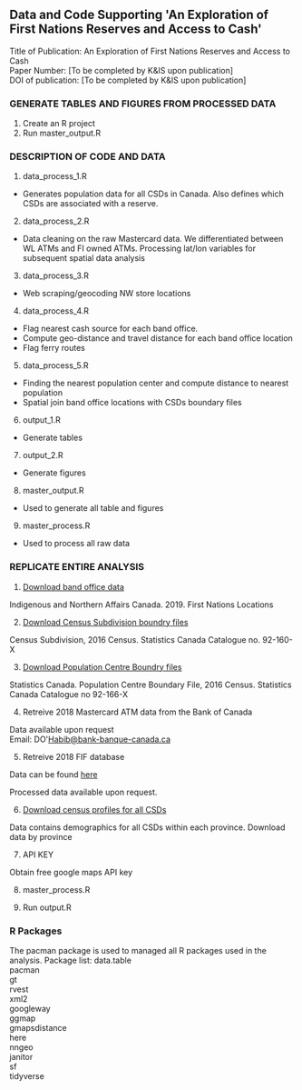 ## Data and Code Supporting 'An Exploration of First Nations Reserves and Access to Cash'

Title of Publication: An Exploration of First Nations Reserves and Access to Cash  
Paper Number: [To be completed by K&IS upon publication]  
DOI of publication: [To be completed by K&IS upon publication]

### GENERATE TABLES AND FIGURES FROM PROCESSED DATA

1. Create an R project
2. Run master_output.R

### DESCRIPTION OF CODE AND DATA
1. data_process_1.R  
 * Generates population data for all CSDs in Canada. Also defines which CSDs are associated with a reserve. 
2. data_process_2.R
 * Data cleaning on the raw Mastercard data. We differentiated between WL ATMs and FI owned ATMs. Processing lat/lon variables for subsequent spatial data analysis  
3. data_process_3.R
 * Web scraping/geocoding NW store locations
4. data_process_4.R
 * Flag nearest cash source for each band office. 
 * Compute geo-distance and travel distance for each band office location
 * Flag ferry routes 
5. data_process_5.R
 * Finding the nearest population center and compute distance to nearest population
 * Spatial join band office locations with CSDs boundary files
6. output_1.R
 * Generate tables
7. output_2.R
 * Generate figures
8. master_output.R
 * Used to generate all table and figures
9. master_process.R
 * Used to process all raw data
### REPLICATE ENTIRE ANALYSIS 

1. [Download band office data](https://open.canada.ca/data/en/dataset/b6567c5c-8339-4055-99fa-63f92114d9e4)

Indigenous and Northern Affairs Canada. 2019. First Nations Locations

2. [Download Census Subdivision boundry files](https://www12.statcan.gc.ca/census-recensement/2011/geo/bound-limit/bound-limit-2016-eng.cfm)

Census Subdivision, 2016 Census. Statistics Canada Catalogue no. 92-160-X

3. [Download Population Centre Boundry files](https://www12.statcan.gc.ca/census-recensement/2011/geo/bound-limit/bound-limit-2016-eng.cfm)

Statistics Canada. Population Centre Boundary File, 2016 Census. Statistics Canada Catalogue no 92-166-X

4. Retreive 2018 Mastercard ATM data from the Bank of Canada
 
Data available upon request  
Email: DO'Habib@bank-banque-canada.ca

5. Retreive 2018 FIF database

Data can be found [here](https://www.payments.ca/our-directories/financial-institutions-branch-directory)  

Processed data available upon request.  

6. [Download census profiles for all CSDs](https://www12.statcan.gc.ca/census-recensement/2016/dp-pd/prof/details/page_Download-Telecharger.cfm?Lang=E&Tab=1&Geo1=CSD&Code1=59&Geo2=PR&Code2=01&SearchText=&SearchType=Begins&SearchPR=01&B1=All&TABID=1&type=0)

Data contains demographics for all CSDs within each province. Download data by province

7. API KEY

Obtain free google maps API key

8. master_process.R

9. Run output.R

### R Packages

The pacman package is used to managed all R packages used in the analysis. Package list: 
data.table  
pacman  
gt  
rvest  
xml2  
googleway  
ggmap  
gmapsdistance  
here  
nngeo  
janitor  
sf  
tidyverse
